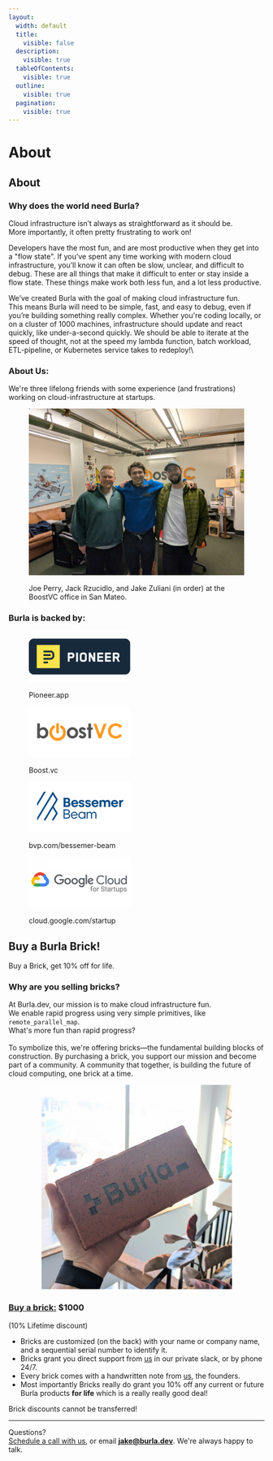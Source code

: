 ```yaml
---
layout:
  width: default
  title:
    visible: false
  description:
    visible: true
  tableOfContents:
    visible: true
  outline:
    visible: true
  pagination:
    visible: true
---
```


# About

## About

### Why does the world need Burla?

Cloud infrastructure isn’t always as straightforward as it should be.\
More importantly, it often pretty frustrating to work on!

Developers have the most fun, and are most productive when they get into a "flow state". If you’ve spent any time working with modern cloud infrastructure, you’ll know it can often be slow, unclear, and difficult to debug. These are all things that make it difficult to enter or stay inside a flow state. These things make work both less fun, and a lot less productive.

We’ve created Burla with the goal of making cloud infrastructure fun.\
This means Burla will need to be simple, fast, and easy to debug, even if you’re building something really complex. Whether you're coding locally, or on a cluster of 1000 machines, infrastructure should update and react quickly, like under-a-second quickly. We should be able to iterate at the speed of thought, not at the speed my lambda function, batch workload, ETL-pipeline, or Kubernetes service takes to redeploy!\


### About Us:

We're three lifelong friends with some experience (and frustrations) working on cloud-infrastructure at startups.

<figure><img src=".gitbook/assets/PXL_20250215_005828604.jpg" alt="" width="563"><figcaption><p>Joe Perry, Jack Rzucidlo, and Jake Zuliani (in order) at the BoostVC office in San Mateo.</p></figcaption></figure>



### Burla is backed by:

<div><figure><img src=".gitbook/assets/Untitled-3.png" alt="pioneer.app"><figcaption><p>Pioneer.app</p></figcaption></figure> <figure><img src=".gitbook/assets/Untitled-4.png" alt=""><figcaption><p>Boost.vc</p></figcaption></figure> <figure><img src=".gitbook/assets/bessemer beam-3 (1).png" alt=""><figcaption><p>bvp.com/bessemer-beam</p></figcaption></figure></div>

<figure><img src=".gitbook/assets/google cloud.png" alt=""><figcaption><p>cloud.google.com/startup</p></figcaption></figure>



## Buy a Burla Brick!

Buy a Brick, get 10% off for life.

### Why are you selling bricks?

At Burla.dev, our mission is to make cloud infrastructure fun.\
We enable rapid progress using very simple primitives, like `remote_parallel_map`.\
What's more fun than rapid progress?\
\
To symbolize this, we're offering bricks—the fundamental building blocks of construction. By purchasing a brick, you support our mission and become part of a community. A community that together, is building the future of cloud computing, one brick at a time.​

<div align="center" data-full-width="false"><figure><img src=".gitbook/assets/PXL_20250311_184440369.jpg" alt="" width="375"><figcaption></figcaption></figure></div>

### [Buy a brick:](https://buy.stripe.com/fZe5lp30B3fKdgc5km) $1000

(10% Lifetime discount)

* Bricks are customized (on the back) with your name or company name, and a sequential serial number to identify it.
* Bricks grant you direct support from [us](about.md) in our private slack, or by phone 24/7.
* Every brick comes with a handwritten note from [us](about.md), the founders.
* Most importantly Bricks really do grant you 10% off any current or future Burla products **for life** which is a really really good deal!

Brick discounts cannot be transferred!





***

Questions?\
[Schedule a call with us](http://cal.com/jakez/burla), or email **jake@burla.dev**. We're always happy to talk.

